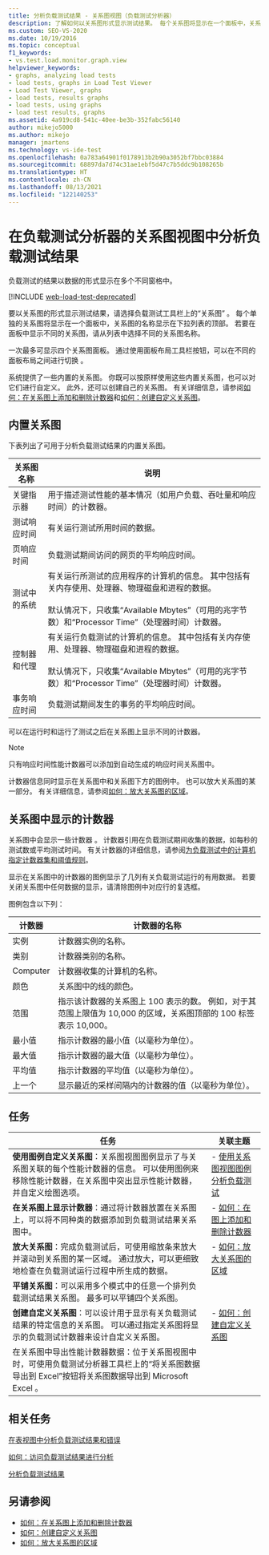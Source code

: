```yaml
---
title: 分析负载测试结果 - 关系图视图（负载测试分析器）
description: 了解如何以关系图形式显示测试结果。 每个关系图将显示在一个面板中，关系图的名称显示在下拉列表中。
ms.custom: SEO-VS-2020
ms.date: 10/19/2016
ms.topic: conceptual
f1_keywords:
- vs.test.load.monitor.graph.view
helpviewer_keywords:
- graphs, analyzing load tests
- load tests, graphs in Load Test Viewer
- Load Test Viewer, graphs
- load tests, results graphs
- load tests, using graphs
- load test results, graphs
ms.assetid: 4a919cd8-541c-40ee-be3b-352fabc56140
author: mikejo5000
ms.author: mikejo
manager: jmartens
ms.technology: vs-ide-test
ms.openlocfilehash: 0a783a64901f0178913b2b90a3052bf7bbc03884
ms.sourcegitcommit: 68897da7d74c31ae1ebf5d47c7b5ddc9b108265b
ms.translationtype: HT
ms.contentlocale: zh-CN
ms.lasthandoff: 08/13/2021
ms.locfileid: "122140253"
---
```

# <a name="analyze-load-test-results-in-the-graphs-view-of-the-load-test-analyzer"></a>在负载测试分析器的关系图视图中分析负载测试结果

负载测试的结果以数据的形式显示在多个不同窗格中。

[!INCLUDE [web-load-test-deprecated](includes/web-load-test-deprecated.md)]

要以关系图的形式显示测试结果，请选择负载测试工具栏上的“关系图”   。 每个单独的关系图将显示在一个面板中，关系图的名称显示在下拉列表的顶部。 若要在面板中显示不同的关系图，请从列表中选择不同的关系图名称。

一次最多可显示四个关系图面板。 通过使用面板布局工具栏按钮，可以在不同的面板布局之间进行切换  。

系统提供了一些内置的关系图。 你既可以按原样使用这些内置关系图，也可以对它们进行自定义。 此外，还可以创建自己的关系图。 有关详细信息，请参阅[如何：在关系图上添加和删除计数器](../test/how-to-add-and-delete-counters-on-graphs-in-load-test-results.md)和[如何：创建自定义关系图](../test/how-to-create-custom-graphs-in-load-test-results.md)。

## <a name="built-in-graphs"></a>内置关系图

下表列出了可用于分析负载测试结果的内置关系图。

|关系图名称|说明|
|-|-|
|关键指示器|用于描述测试性能的基本情况（如用户负载、吞吐量和响应时间）的计数器。|
|测试响应时间|有关运行测试所用时间的数据。|
|页响应时间|负载测试期间访问的网页的平均响应时间。|
|测试中的系统|有关运行所测试的应用程序的计算机的信息。 其中包括有关内存使用、处理器、物理磁盘和进程的数据。<br /><br /> 默认情况下，只收集“Available Mbytes”（可用的兆字节数）和“Processor Time”（处理器时间）计数器。|
|控制器和代理|有关运行负载测试的计算机的信息。 其中包括有关内存使用、处理器、物理磁盘和进程的数据。<br /><br /> 默认情况下，只收集“Available Mbytes”（可用的兆字节数）和“Processor Time”（处理器时间）计数器。|
|事务响应时间|负载测试期间发生的事务的平均响应时间。|

可以在运行时和运行了测试之后在关系图上显示不同的计数器。

> [!NOTE]
> 只有响应时间性能计数器可以添加到自动生成的响应时间关系图中。

计数器信息同时显示在关系图中和关系图下方的图例中。 也可以放大关系图的某一部分。 有关详细信息，请参阅[如何：放大关系图的区域](../test/how-to-zoom-in-on-a-region-of-the-graph-in-load-test-results.md)。

## <a name="counters-displayed-in-graphs"></a>关系图中显示的计数器

关系图中会显示一些计数器  。 计数器引用在负载测试期间收集的数据，如每秒的测试数或平均测试时间。 有关计数器的详细信息，请参阅[为负载测试中的计算机指定计数器集和阈值规则](../test/specify-counter-sets-and-threshold-rules-for-load-testing.md)。

显示在关系图中的计数器的图例显示了几列有关负载测试运行的有用数据。 若要关闭关系图中任何数据的显示，请清除图例中对应行的复选框。

图例包含以下列：

|计数器|计数器的名称|
|-|-|
|实例|计数器实例的名称。|
|类别|计数器类别的名称。|
|Computer|计数器收集的计算机的名称。|
|颜色|关系图中的线的颜色。|
|范围|指示该计数器的关系图上 100 表示的数。 例如，对于其范围上限值为 10,000 的区域，关系图顶部的 100 标签表示 10,000。|
|最小值|指示计数器的最小值（以毫秒为单位）。|
|最大值|指示计数器的最大值（以毫秒为单位）。|
|平均值|指示计数器的平均值（以毫秒为单位）。|
|上一个|显示最近的采样间隔内的计数器的值（以毫秒为单位）。|

## <a name="tasks"></a>任务

|任务|关联主题|
|-|-|
|**使用图例自定义关系图**：关系图视图图例显示了与关系图关联的每个性能计数器的信息。 可以使用图例来移除性能计数器，在关系图中突出显示性能计数器，并自定义绘图选项。|-   [使用关系图视图图例分析负载测试](../test/use-the-graphs-view-legend-to-analyze-load-tests.md)|
|**在关系图上显示计数器**：通过将计数器放置在关系图上，可以将不同种类的数据添加到负载测试结果关系图中。|-   [如何：在图上添加和删除计数器](../test/how-to-add-and-delete-counters-on-graphs-in-load-test-results.md)|
|**放大关系图**：完成负载测试后，可使用缩放条来放大并滚动到关系图的某一区域。 通过放大，可以更细致地检查在负载测试运行过程中所生成的数据。|-   [如何：放大关系图的区域](../test/how-to-zoom-in-on-a-region-of-the-graph-in-load-test-results.md)|
|**平铺关系图**：可以采用多个模式中的任意一个排列负载测试结果关系图。 最多可以平铺四个关系图。||
|**创建自定义关系图**：可以设计用于显示有关负载测试结果的特定信息的关系图。 可以通过指定关系图将显示的负载测试计数器来设计自定义关系图。|-   [如何：创建自定义关系图](../test/how-to-create-custom-graphs-in-load-test-results.md)|
|在关系图中导出性能计数器数据：位于关系图视图中时，可使用负载测试分析器工具栏上的“将关系图数据导出到 Excel”按钮将关系图数据导出到 Microsoft Excel     。||

## <a name="related-tasks"></a>相关任务

[在表视图中分析负载测试结果和错误](../test/analyze-load-test-results-and-errors-in-the-tables-view.md)

[如何：访问负载测试结果进行分析](../test/how-to-access-load-test-results-for-analysis.md)

[分析负载测试结果](../test/analyze-load-test-results-using-the-load-test-analyzer.md)

## <a name="see-also"></a>另请参阅

- [如何：在关系图上添加和删除计数器](../test/how-to-add-and-delete-counters-on-graphs-in-load-test-results.md)
- [如何：创建自定义关系图](../test/how-to-create-custom-graphs-in-load-test-results.md)
- [如何：放大关系图的区域](../test/how-to-zoom-in-on-a-region-of-the-graph-in-load-test-results.md)

